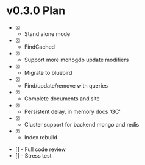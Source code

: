 # v0.3.0 Plan

- [x] - Stand alone mode
- [x] - FindCached
- [x] - Support more monogdb update modifiers
- [x] - Migrate to bluebird
- [x] - Find/update/remove with queries
- [x] - Complete documents and site
- [x] - Persistent delay, in memory docs 'GC'
- [x] - Cluster support for backend mongo and redis
- [x] - Index rebuild
- [] - Full code review
- [] - Stress test
